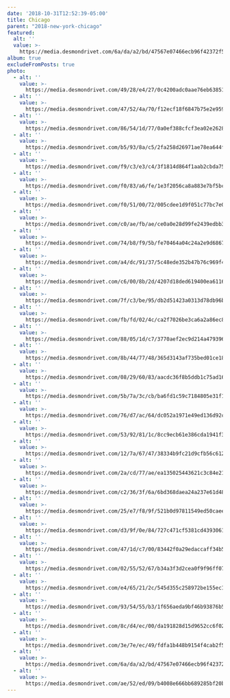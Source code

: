 ```yaml
---
date: '2018-10-31T12:52:39-05:00'
title: Chicago
parent: "2018-new-york-chicago"
featured:
  alt: ''
  value: >-
    https://media.desmondrivet.com/6a/da/a2/bd/47567e07466ecb96f42372f5c6609906e3f60fd16bc808f1c6162646.jpg
album: true
excludeFromPosts: true
photo:
  - alt: ''
    value: >-
      https://media.desmondrivet.com/49/28/e4/27/0c4200adc0aae76eb6385160d89e475a4ca6db93f95db6c432a61c1d.jpg
  - alt: ''
    value: >-
      https://media.desmondrivet.com/47/52/4a/70/f12ecf18f6847b75e2e9595afdb44b0b399cc923989cf614468bb1c3.jpg
  - alt: ''
    value: >-
      https://media.desmondrivet.com/86/54/1d/77/0a0ef388cfcf3ea02e26284e71dd3beb4cdc62ae3ff9545e85920c7e.jpg
  - alt: ''
    value: >-
      https://media.desmondrivet.com/b5/93/8a/c5/2fa258d26971ae78ea644f58f88fca0c2f34997955746ab353501713.jpg
  - alt: ''
    value: >-
      https://media.desmondrivet.com/f9/c3/e3/c4/3f1814d864f1aab2cbda75ccf55847437b5099cc2aaaae96b8dbf0e4.jpg
  - alt: ''
    value: >-
      https://media.desmondrivet.com/f0/83/a6/fe/1e3f2056ca8a883e7bf5bca973d451f6da5bd94ae70957608c9991e7.jpg
  - alt: ''
    value: >-
      https://media.desmondrivet.com/f0/51/00/72/005cdee1d9f051c77bc7e066346abd34d34fd9416bfd8ce1d9378d30.jpg
  - alt: ''
    value: >-
      https://media.desmondrivet.com/c0/ae/fb/ae/ce0a0e28d99fe2439edbb377eb2c9aa0a40925e232854711ee8f2f48.jpg
  - alt: ''
    value: >-
      https://media.desmondrivet.com/74/b8/f9/5b/fe70464a04c24a2e9d6867b6fe6c5d88985a654e2462a9fa82ccdd10.jpg
  - alt: ''
    value: >-
      https://media.desmondrivet.com/a4/dc/91/37/5c48ede352b47b76c969f4eb37daaabf0009be82692f98c95b9b5193.jpg
  - alt: ''
    value: >-
      https://media.desmondrivet.com/c6/00/8b/2d/4207d18ded619400ea611669580493e9a3e83fcb8fbf6d92a968e96c.jpg
  - alt: ''
    value: >-
      https://media.desmondrivet.com/7f/c3/be/95/db2d51423a0313d78db96ba0a1076dcac4c116d7b5230f0eb79a0695.jpg
  - alt: ''
    value: >-
      https://media.desmondrivet.com/fb/fd/02/4c/ca2f7026be3ca6a2a86ec87bbd43c0d11ef22c88d315a836a4255810.jpg
  - alt: ''
    value: >-
      https://media.desmondrivet.com/88/05/1d/c7/3770aef2ec9d214a4793969ea973098ad16a63a166915d6eb678e170.jpg
  - alt: ''
    value: >-
      https://media.desmondrivet.com/8b/44/77/48/365d3143af735bed01ce185cc9625b94e6c588e8dcb3b113a3fc9805.jpg
  - alt: ''
    value: >-
      https://media.desmondrivet.com/08/29/60/83/aacdc36f8b5ddb1c75ad162344cc811d3d1090414bad4c8a98927bbe.jpg
  - alt: ''
    value: >-
      https://media.desmondrivet.com/5b/7a/3c/cb/ba6fd1c59c7184805e31f1e03041743f13bf9d993edb50cd8d12cc0c.jpg
  - alt: ''
    value: >-
      https://media.desmondrivet.com/76/d7/ac/64/dc052a1971e49ed136d92c3c7d0be6b0e7f61383eead2a4ef4ed4419.jpg
  - alt: ''
    value: >-
      https://media.desmondrivet.com/53/92/81/1c/8cc9ecb61e386cda1941f3ac3c89413a43a75fa31bf2b0673a1777bf.jpg
  - alt: ''
    value: >-
      https://media.desmondrivet.com/12/7a/67/47/38334b9fc21d9cfb56c6123de229428a62c8df6fa139110295831598.jpg
  - alt: ''
    value: >-
      https://media.desmondrivet.com/2a/cd/77/ae/ea135025443621c3c84e214dbccb051f07bc4e69ad8c253d68393eac.jpg
  - alt: ''
    value: >-
      https://media.desmondrivet.com/c2/36/3f/6a/6bd368daea24a237e61d483192e042ff621da519dc5c20d1f318d744.jpg
  - alt: ''
    value: >-
      https://media.desmondrivet.com/25/e7/f8/9f/521b0d97811549ed50caee33920fadabba1b359031a5128f0731fa1b.jpg
  - alt: ''
    value: >-
      https://media.desmondrivet.com/d3/9f/0e/84/727c471cf5381cd4393061408a7847ff8d7713941954202ab5b8e141.jpg
  - alt: ''
    value: >-
      https://media.desmondrivet.com/47/1d/c7/00/83442f0a29edaccaff34b5ca72b480b1c76fdbd143e5e53c53b46b4d.jpg
  - alt: ''
    value: >-
      https://media.desmondrivet.com/02/55/52/67/b34a3f3d2cea0f9f96ff0713f596e2c1bf04d65cff4ab224456a2921.jpg
  - alt: ''
    value: >-
      https://media.desmondrivet.com/e4/65/21/2c/545d355c258972be155ec19371ade77f70e28d814a0ef44b2789e44e.jpg
  - alt: ''
    value: >-
      https://media.desmondrivet.com/93/54/55/b3/1f656aeda9bf46b93876b5dbc069806c7fa6950b4c789e2172c0d1f2.jpg
  - alt: ''
    value: >-
      https://media.desmondrivet.com/8c/d4/ec/00/da191828d15d9652cc6f0230215e1f486ea41f0cc1cbc061c3b7588a.jpg
  - alt: ''
    value: >-
      https://media.desmondrivet.com/3e/7e/ec/49/fdfa1b448b9154f4cab2f516dc8c8f8587406578bff075a24f1f9f63.jpg
  - alt: ''
    value: >-
      https://media.desmondrivet.com/6a/da/a2/bd/47567e07466ecb96f42372f5c6609906e3f60fd16bc808f1c6162646.jpg
  - alt: ''
    value: >-
      https://media.desmondrivet.com/ae/52/ed/09/b4008e666bb689285bf20ba6b999bee3f8f715803f82ccc6cf338651.jpg
---
```



